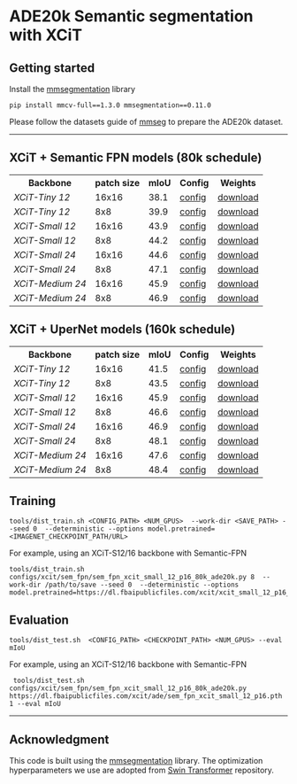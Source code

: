 # ADE20k Semantic segmentation with XCiT

## Getting started 

Install the [mmsegmentation](https://github.com/open-mmlab/mmsegmentation) library

```
pip install mmcv-full==1.3.0 mmsegmentation==0.11.0
```

Please follow the datasets guide of [mmseg](https://github.com/open-mmlab/mmsegmentation/blob/master/docs/dataset_prepare.md) to prepare the ADE20k dataset.

---

## XCiT + Semantic FPN models (80k schedule)

<table>
  <tr>
    <th>Backbone</th>
    <!-- <th>key</th> -->
    <th>patch size</th>
    <th>mIoU</th>
    <th>Config</th>
    <th>Weights</th>
  </tr>
    <tr>
    <!-- <td>XCiT-S12/8</td> -->
    <td><em>XCiT-Tiny 12</em></td>
    <td>16x16</td>
    <td>38.1</td>
    <td><a href="configs/xcit/sem_fpn/sem_fpn_xcit_tiny_12_p16_80k_ade20k.py">config</a></td>
    <td><a href="https://dl.fbaipublicfiles.com/xcit/ade/sem_fpn_xcit_tiny_12_p16.pth">download</a></td>
    </tr>
    <tr>
    <!-- <td>XCiT-S12/8</td> -->
    <td><em>XCiT-Tiny 12</em></td>
    <td>8x8</td>
    <td>39.9</td>
    <td><a href="configs/xcit/sem_fpn/sem_fpn_xcit_tiny_12_p8_80k_ade20k.py">config</a></td>
    <td><a href="https://dl.fbaipublicfiles.com/xcit/ade/sem_fpn_xcit_tiny_12_p8.pth">download</a></td>
    </tr>
    <tr>
    <!-- <td>XCiT-S12/8</td> -->
    <td><em>XCiT-Small 12</em></td>
    <td>16x16</td>
    <td>43.9</td>
    <td><a href="configs/xcit/sem_fpn/sem_fpn_xcit_small_12_p16_80k_ade20k.py">config</a></td>
    <td><a href="https://dl.fbaipublicfiles.com/xcit/ade/sem_fpn_xcit_small_12_p16.pth">download</a></td>
    </tr>
    <tr>
    <!-- <td>XCiT-S12/8</td> -->
    <td><em>XCiT-Small 12</em></td>
    <td>8x8</td>
    <td>44.2</td>
    <td><a href="configs/xcit/sem_fpn/sem_fpn_xcit_small_12_p8_80k_ade20k.py">config</a></td>
    <td><a href="https://dl.fbaipublicfiles.com/xcit/ade/sem_fpn_xcit_small_12_p8.pth">download</a></td>
    </tr>
    <tr>
    <!-- <td>XCiT-S12/8</td> -->
    <td><em>XCiT-Small 24</em></td>
    <td>16x16</td>
    <td>44.6</td>
    <td><a href="configs/xcit/sem_fpn/sem_fpn_xcit_small_24_p16_80k_ade20k.py">config</a></td>
    <td><a href="https://dl.fbaipublicfiles.com/xcit/ade/sem_fpn_xcit_small_24_p16.pth">download</a></td>
    </tr>
    <tr>
    <td><em>XCiT-Small 24</em></td>
    <td>8x8</td>
    <td>47.1</td>
    <td><a href="configs/xcit/sem_fpn/sem_fpn_xcit_small_24_p8_80k_ade20k.py">config</a></td>
    <td><a href="https://dl.fbaipublicfiles.com/xcit/ade/sem_fpn_xcit_small_24_p8.pth">download</a></td>
    </tr>
    <tr>
    <td><em>XCiT-Medium 24</em></td>
    <td>16x16</td>
    <td>45.9</td>
    <td><a href="configs/xcit/sem_fpn/sem_fpn_xcit_medium_24_p16_80k_ade20k.py">config</a></td>
    <td><a href="https://dl.fbaipublicfiles.com/xcit/ade/sem_fpn_xcit_medium_24_p16.pth">download</a></td>
    </tr>
    <tr>
    <td><em>XCiT-Medium 24</em></td>
    <td>8x8</td>
    <td>46.9</td>
    <td><a href="configs/xcit/sem_fpn/sem_fpn_xcit_medium_24_p8_80k_ade20k.py">config</a></td>
    <td><a href="https://dl.fbaipublicfiles.com/xcit/ade/sem_fpn_xcit_medium_24_p8.pth">download</a></td>
    </tr>
</table>


## XCiT + UperNet models (160k schedule)

<table>
  <tr>
    <th>Backbone</th>
    <!-- <th>key</th> -->
    <th>patch size</th>
    <th>mIoU</th>
    <th>Config</th>
    <th>Weights</th>
  </tr>
    <tr>
    <!-- <td>XCiT-S12/8</td> -->
    <td><em>XCiT-Tiny 12</em></td>
    <td>16x16</td>
    <td>41.5</td>
    <td><a href="configs/xcit/upernet/upernet_xcit_tiny_12_p16_160k_ade20k.py">config</a></td>
    <td><a href="https://dl.fbaipublicfiles.com/xcit/ade/upernet_xcit_tiny_12_p16.pth">download</a></td>
    </tr>
    <tr>
    <!-- <td>XCiT-S12/8</td> -->
    <td><em>XCiT-Tiny 12</em></td>
    <td>8x8</td>
    <td>43.5</td>
    <td><a href="configs/xcit/upernet/upernet_xcit_tiny_12_p8_160k_ade20k.py">config</a></td>
    <td><a href="https://dl.fbaipublicfiles.com/xcit/ade/upernet_xcit_tiny_12_p8.pth">download</a></td>
    </tr>
    <tr>
    <!-- <td>XCiT-S12/8</td> -->
    <td><em>XCiT-Small 12</em></td>
    <td>16x16</td>
    <td>45.9</td>
    <td><a href="configs/xcit/upernet/upernet_xcit_small_12_p16_160k_ade20k.py">config</a></td>
    <td><a href="https://dl.fbaipublicfiles.com/xcit/ade/upernet_xcit_small_12_p16.pth">download</a></td>
    </tr>
    <tr>
    <!-- <td>XCiT-S12/8</td> -->
    <td><em>XCiT-Small 12</em></td>
    <td>8x8</td>
    <td>46.6</td>
    <td><a href="configs/xcit/upernet/upernet_xcit_small_12_p8_160k_ade20k.py">config</a></td>
    <td><a href="https://dl.fbaipublicfiles.com/xcit/ade/upernet_xcit_small_12_p8.pth">download</a></td>
    </tr>
    <tr>
    <!-- <td>XCiT-S12/8</td> -->
    <td><em>XCiT-Small 24</em></td>
    <td>16x16</td>
    <td>46.9</td>
    <td><a href="configs/xcit/upernet/upernet_xcit_small_24_p16_160k_ade20k.py">config</a></td>
    <td><a href="https://dl.fbaipublicfiles.com/xcit/ade/upernet_xcit_small_24_p16.pth">download</a></td>
    </tr>
    <tr>
    <td><em>XCiT-Small 24</em></td>
    <td>8x8</td>
    <td>48.1</td>
    <td><a href="configs/xcit/upernet/upernet_xcit_small_24_p8_160k_ade20k.py">config</a></td>
    <td><a href="https://dl.fbaipublicfiles.com/xcit/ade/upernet_xcit_small_24_p8.pth">download</a></td>
    </tr>
    <tr>
    <td><em>XCiT-Medium 24</em></td>
    <td>16x16</td>
    <td>47.6</td>
    <td><a href="configs/xcit/upernet/upernet_xcit_medium_24_p16_160k_ade20k.py">config</a></td>
    <td><a href="https://dl.fbaipublicfiles.com/xcit/ade/upernet_xcit_medium_24_p16.pth">download</a></td>
    </tr>
    <tr>
    <td><em>XCiT-Medium 24</em></td>
    <td>8x8</td>
    <td>48.4</td>
    <td><a href="configs/xcit/upernet/upernet_xcit_medium_24_p8_160k_ade20k.py">config</a></td>
    <td><a href="https://dl.fbaipublicfiles.com/xcit/ade/upernet_xcit_medium_24_p8.pth">download</a></td>
    </tr>
</table>

## Training

```
tools/dist_train.sh <CONFIG_PATH> <NUM_GPUS>  --work-dir <SAVE_PATH> --seed 0  --deterministic --options model.pretrained=<IMAGENET_CHECKPOINT_PATH/URL>
```

For example, using an XCiT-S12/16 backbone with Semantic-FPN

```
tools/dist_train.sh configs/xcit/sem_fpn/sem_fpn_xcit_small_12_p16_80k_ade20k.py 8  --work-dir /path/to/save --seed 0  --deterministic --options model.pretrained=https://dl.fbaipublicfiles.com/xcit/xcit_small_12_p16_384_dist.pth
```

## Evaluation

```
tools/dist_test.sh  <CONFIG_PATH> <CHECKPOINT_PATH> <NUM_GPUS> --eval mIoU
```

For example, using an XCiT-S12/16 backbone with Semantic-FPN

```
 tools/dist_test.sh  configs/xcit/sem_fpn/sem_fpn_xcit_small_12_p16_80k_ade20k.py https://dl.fbaipublicfiles.com/xcit/ade/sem_fpn_xcit_small_12_p16.pth  1 --eval mIoU
```

---

## Acknowledgment 

This code is built using the [mmsegmentation](https://github.com/open-mmlab/mmsegmentation) library. The optimization hyperparameters we use are adopted from [Swin Transformer](https://github.com/SwinTransformer/Swin-Transformer-Semantic-Segmentation) repository.
